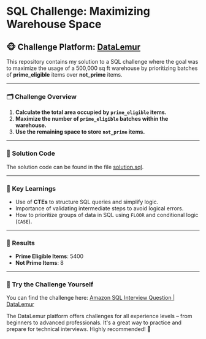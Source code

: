 # SQL Challenge: Maximizing Warehouse Space

## 🐵 Challenge Platform: [DataLemur](https://datalemur.com/)

This repository contains my solution to a SQL challenge where the goal was to maximize the usage of a 500,000 sq ft warehouse by prioritizing batches of **prime_eligible** items over **not_prime** items.

---

### 🗂️ Challenge Overview

1. **Calculate the total area occupied by `prime_eligible` items.**  
2. **Maximize the number of `prime_eligible` batches within the warehouse.**  
3. **Use the remaining space to store `not_prime` items.**  

---

### 🔑 Solution Code

The solution code can be found in the file [solution.sql](./solution.sql).

---

### 🌟 Key Learnings

- Use of **CTEs** to structure SQL queries and simplify logic.  
- Importance of validating intermediate steps to avoid logical errors.  
- How to prioritize groups of data in SQL using `FLOOR` and conditional logic (`CASE`).

---

### 🔹 Results

- **Prime Eligible Items**: 5400  
- **Not Prime Items**: 8  

---

### 🔗 Try the Challenge Yourself

You can find the challenge here: [Amazon SQL Interview Question | DataLemur](https://datalemur.com/questions/amazon-sql-interview)

The DataLemur platform offers challenges for all experience levels – from beginners to advanced professionals. It's a great way to practice and prepare for technical interviews. Highly recommended! 💪

